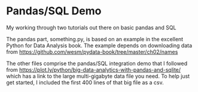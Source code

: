 # Pandas/SQL Demo
My working through two tutorials out there on basic pandas and SQL

The pandas part, something.py, is based on an example in the excellent Python for Data Analysis book. The example depends on downloading data from https://github.com/wesm/pydata-book/tree/master/ch02/names

The other files comprise the pandas/SQL integration demo that I followed from https://plot.ly/python/big-data-analytics-with-pandas-and-sqlite/ which has a link to the large multi-gigabyte data file you need. To help just get started, I included the first 400 lines of that big file as a csv.
